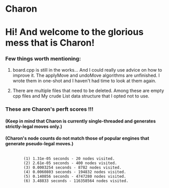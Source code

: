 # Charon
# Hi! And welcome to the glorious mess that is Charon!

### Few things worth mentioning:

<p>
 <ol>
  <li>
   <p>
board.cpp is still in the works... And I could really use advice on how to improve it.
The applyMove and undoMove algorithms are unfinished. I wrote them in one-shot and I 
haven't had time to look at them again.
   </p> 
  <li>
   <p>
There are multiple files that need to be deleted. Among these are empty cpp files and 
My crude List data structure that I opted not to use.
   </p>
  </li> 
 </ol> 
</p>

### These are Charon's perft scores !!!
#### (Keep in mind that Charon is currently single-threaded and generates strictly-legal moves only.)
#### (Charon's node counts do not match those of popular engines that generate pseudo-legal moves.)

<code>
        (1) 1.31e-05 seconds - 20 nodes visited.
        (2) 2.61e-05 seconds - 400 nodes visited.
        (3) 0.0003254 seconds - 8782 nodes visited.
        (4) 0.0060803 seconds - 194832 nodes visited.
        (5) 0.140856 seconds - 4747280 nodes visited.
        (6) 3.48833 seconds - 116358564 nodes visited.
</code>
